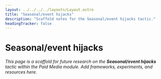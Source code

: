 ```yaml
---
layout: ../../../../layouts/Layout.astro
title: "Seasonal/event hijacks"
description: "Scaffold notes for the Seasonal/event hijacks tactic."
headingTracker: false
---
```

# Seasonal/event hijacks

_This page is a scaffold for future research on the **Seasonal/event hijacks** tactic within the Paid Media module. Add frameworks, experiments, and resources here._
